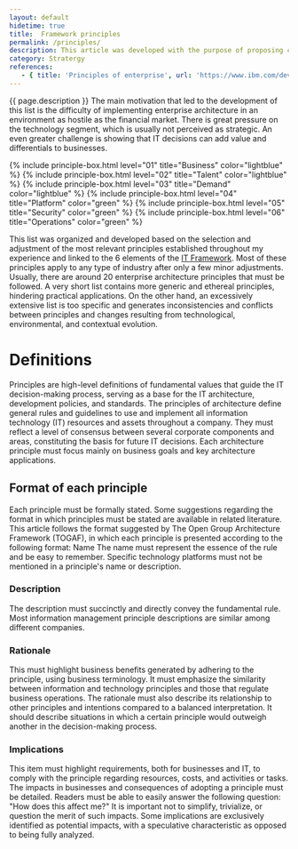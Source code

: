 ```yaml
---
layout: default
hidetime: true
title:  Framework principles
permalink: /principles/
description: This article was developed with the purpose of proposing certain principles that must drive an enterprise architecture initiative.
category: Stratergy
references:
   - { title: 'Principles of enterprise', url: 'https://www.ibm.com/developerworks/rational/library/enterprise-architecture-financial-sector/index.html' }
---
```


{{ page.description }} The main motivation that led to the development of this list is the difficulty of implementing enterprise architecture in an environment as hostile as the financial market. There is great pressure on the technology segment, which is usually not perceived as strategic. An even greater challenge is showing that IT decisions can add value and differentials to businesses.

<article role="article" class="post-content attention-box" >
  <div id="grid" class="row flex-grid">
    {% include principle-box.html level="01" title="Business" color="lightblue" %}
    {% include principle-box.html level="02" title="Talent" color="lightblue" %}
    {% include principle-box.html level="03" title="Demand" color="lightblue" %}
    {% include principle-box.html level="04" title="Platform" color="green" %}
    {% include principle-box.html level="05" title="Security" color="green" %}
    {% include principle-box.html level="06" title="Operations" color="green" %}
  </div>  
</article>

This list was organized and developed based on the selection and adjustment of the most relevant principles established throughout my experience and linked to the 6 elements of the [IT Framework](/framework). Most of these principles apply to any type of industry after only a few minor adjustments. Usually, there are around 20 enterprise architecture principles that must be followed. A very short list contains more generic and ethereal principles, hindering practical applications. On the other hand, an excessively extensive list is too specific and generates inconsistencies and conflicts between principles and changes resulting from technological, environmental, and contextual evolution.


# Definitions

Principles are high-level definitions of fundamental values that guide the IT decision-making process, serving as a base for the IT architecture, development policies, and standards.
The principles of architecture define general rules and guidelines to use and implement all information technology (IT) resources and assets throughout a company. They must reflect a level of consensus between several corporate components and areas, constituting the basis for future IT decisions.
Each architecture principle must focus mainly on business goals and key architecture applications.

## Format of each principle
Each principle must be formally stated. Some suggestions regarding the format in which principles must be stated are available in related literature. This article follows the format suggested by The Open Group Architecture Framework (TOGAF), in which each principle is presented according to the following format:
Name
The name must represent the essence of the rule and be easy to remember. Specific technology platforms must not be mentioned in a principle's name or description.
 
### Description
The description must succinctly and directly convey the fundamental rule. Most information management principle descriptions are similar among different companies.
 
### Rationale
This must highlight business benefits generated by adhering to the principle, using business terminology. It must emphasize the similarity between information and technology principles and those that regulate business operations. The rationale must also describe its relationship to other principles and intentions compared to a balanced interpretation. It should describe situations in which a certain principle would outweigh another in the decision-making process.
 
### Implications
This item must highlight requirements, both for businesses and IT, to comply with the principle regarding resources, costs, and activities or tasks. The impacts in businesses and consequences of adopting a principle must be detailed. Readers must be able to easily answer the following question: "How does this affect me?" It is important not to simplify, trivialize, or question the merit of such impacts. Some implications are exclusively identified as potential impacts, with a speculative characteristic as opposed to being fully analyzed.
 
